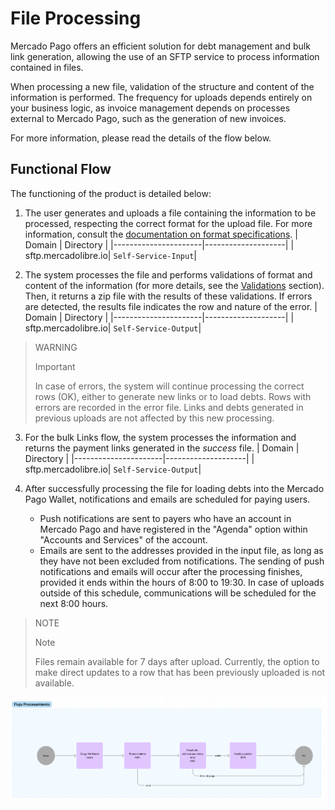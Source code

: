 # File Processing

Mercado Pago offers an efficient solution for debt management and bulk link generation, allowing the use of an SFTP service to process information contained in files.

When processing a new file, validation of the structure and content of the information is performed. The frequency for uploads depends entirely on your business logic, as invoice management depends on processes external to Mercado Pago, such as the generation of new invoices.

For more information, please read the details of the flow below.

## Functional Flow

The functioning of the product is detailed below:

1. The user generates and uploads a file containing the information to be processed, respecting the correct format for the upload file. For more information, consult the [documentation on format specifications](/developers/es/docs/links-and-debts/format-specifications).
| Domain               | Directory          |
|----------------------|--------------------|
| sftp.mercadolibre.io| `Self-Service-Input`|

2. The system processes the file and performs validations of format and content of the information (for more details, see the [Validations](/developers/es/docs/links-and-debts/validations) section). Then, it returns a zip file with the results of these validations. If errors are detected, the results file indicates the row and nature of the error.
| Domain               | Directory          |
|----------------------|--------------------|
| sftp.mercadolibre.io| `Self-Service-Output`|

> WARNING
>
> Important
>
> In case of errors, the system will continue processing the correct rows (OK), either to generate new links or to load debts. Rows with errors are recorded in the error file. Links and debts generated in previous uploads are not affected by this new processing.

3. For the bulk Links flow, the system processes the information and returns the payment links generated in the _success_ file.
| Domain               | Directory          |
|----------------------|--------------------|
| sftp.mercadolibre.io| `Self-Service-Output`|

4. After successfully processing the file for loading debts into the Mercado Pago Wallet, notifications and emails are scheduled for paying users.
    - Push notifications are sent to payers who have an account in Mercado Pago and have registered in the "Agenda" option within "Accounts and Services" of the account.
    - Emails are sent to the addresses provided in the input file, as long as they have not been excluded from notifications.
The sending of push notifications and emails will occur after the processing finishes, provided it ends within the hours of 8:00 to 19:30. In case of uploads outside of this schedule, communications will be scheduled for the next 8:00 hours.

> NOTE
>
> Note
> 
> Files remain available for 7 days after upload. Currently, the option to make direct updates to a row that has been previously uploaded is not available.

![Flowchart](/images/recaudos/fluxograma.png)